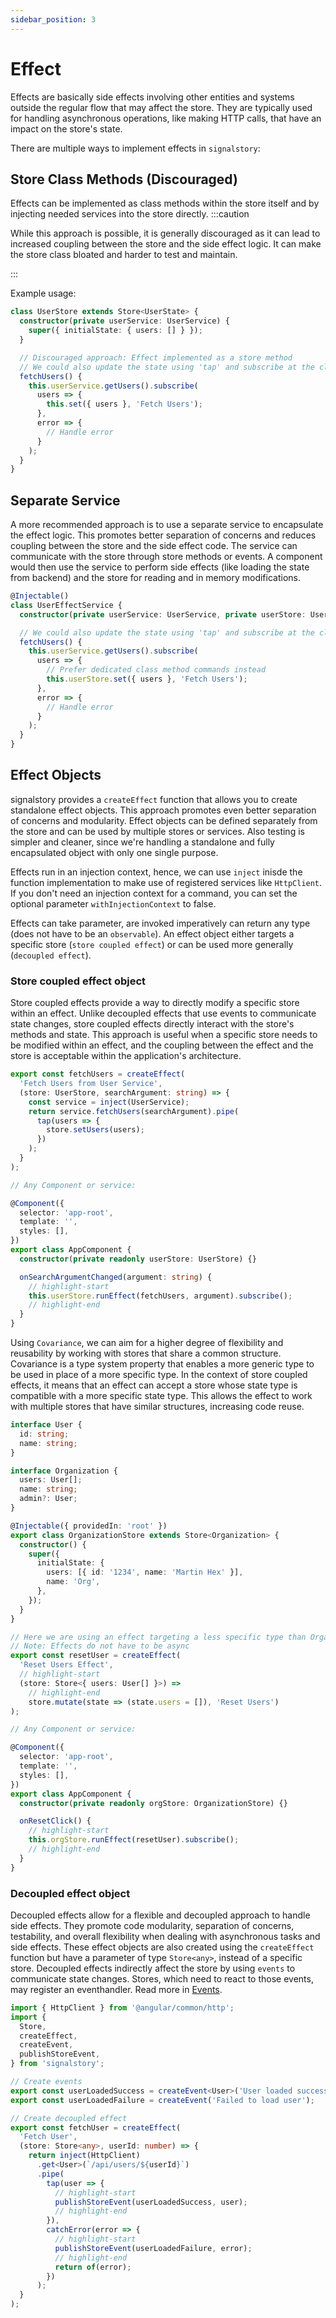 ```yaml
---
sidebar_position: 3
---
```


# Effect

Effects are basically side effects involving other entities and systems outside the regular flow that may affect the store. They are typically used for handling asynchronous operations, like making HTTP calls, that have an impact on the store's state.

There are multiple ways to implement effects in `signalstory`:

## Store Class Methods (Discouraged)

Effects can be implemented as class methods within the store itself and by injecting needed services into the store directly.
:::caution

While this approach is possible, it is generally discouraged as it can lead to increased coupling between the store and the side effect logic. It can make the store class bloated and harder to test and maintain.

:::

Example usage:

```typescript
class UserStore extends Store<UserState> {
  constructor(private userService: UserService) {
    super({ initialState: { users: [] } });
  }

  // Discouraged approach: Effect implemented as a store method
  // We could also update the state using 'tap' and subscribe at the client
  fetchUsers() {
    this.userService.getUsers().subscribe(
      users => {
        this.set({ users }, 'Fetch Users');
      },
      error => {
        // Handle error
      }
    );
  }
}
```

## Separate Service

A more recommended approach is to use a separate service to encapsulate the effect logic. This promotes better separation of concerns and reduces coupling between the store and the side effect code. The service can communicate with the store through store methods or events. A component would then use the service to perform side effects (like loading the state from backend) and the store for reading and in memory modifications.

```typescript
@Injectable()
class UserEffectService {
  constructor(private userService: UserService, private userStore: UserStore) {}

  // We could also update the state using 'tap' and subscribe at the client
  fetchUsers() {
    this.userService.getUsers().subscribe(
      users => {
        // Prefer dedicated class method commands instead
        this.userStore.set({ users }, 'Fetch Users');
      },
      error => {
        // Handle error
      }
    );
  }
}
```

## Effect Objects

signalstory provides a `createEffect` function that allows you to create standalone effect objects. This approach promotes even better separation of concerns and modularity. Effect objects can be defined separately from the store and can be used by multiple stores or services. Also testing is simpler and cleaner, since we're handling a standalone and fully encapsulated object with only one single purpose.

Effects run in an injection context, hence, we can use `inject` inisde the function implementation to make use of registered services like `HttpClient`. If you don't need an injection context for a command, you can set the optional parameter `withInjectionContext` to false.

Effects can take parameter, are invoked imperatively can return any type (does not have to be an `observable`). An effect object either targets a specific store (`store coupled effect`) or can be used more generally (`decoupled effect`).

### Store coupled effect object

Store coupled effects provide a way to directly modify a specific store within an effect. Unlike decoupled effects that use events to communicate state changes, store coupled effects directly interact with the store's methods and state. This approach is useful when a specific store needs to be modified within an effect, and the coupling between the effect and the store is acceptable within the application's architecture.

```typescript
export const fetchUsers = createEffect(
  'Fetch Users from User Service',
  (store: UserStore, searchArgument: string) => {
    const service = inject(UserService);
    return service.fetchUsers(searchArgument).pipe(
      tap(users => {
        store.setUsers(users);
      })
    );
  }
);

// Any Component or service:

@Component({
  selector: 'app-root',
  template: '',
  styles: [],
})
export class AppComponent {
  constructor(private readonly userStore: UserStore) {}

  onSearchArgumentChanged(argument: string) {
    // highlight-start
    this.userStore.runEffect(fetchUsers, argument).subscribe();
    // highlight-end
  }
}
```

Using `Covariance`, we can aim for a higher degree of flexibility and reusability by working with stores that share a common structure.
Covariance is a type system property that enables a more generic type to be used in place of a more specific type. In the context of store coupled effects, it means that an effect can accept a store whose state type is compatible with a more specific state type. This allows the effect to work with multiple stores that have similar structures, increasing code reuse.

```typescript
interface User {
  id: string;
  name: string;
}

interface Organization {
  users: User[];
  name: string;
  admin?: User;
}

@Injectable({ providedIn: 'root' })
export class OrganizationStore extends Store<Organization> {
  constructor() {
    super({
      initialState: {
        users: [{ id: '1234', name: 'Martin Hex' }],
        name: 'Org',
      },
    });
  }
}

// Here we are using an effect targeting a less specific type than Organization
// Note: Effects do not have to be async
export const resetUser = createEffect(
  'Reset Users Effect',
  // highlight-start
  (store: Store<{ users: User[] }>) =>
    // highlight-end
    store.mutate(state => (state.users = []), 'Reset Users')
);

// Any Component or service:

@Component({
  selector: 'app-root',
  template: '',
  styles: [],
})
export class AppComponent {
  constructor(private readonly orgStore: OrganizationStore) {}

  onResetClick() {
    // highlight-start
    this.orgStore.runEffect(resetUser).subscribe();
    // highlight-end
  }
}
```

### Decoupled effect object

Decoupled effects allow for a flexible and decoupled approach to handle side effects. They promote code modularity, separation of concerns, testability, and overall flexibility when dealing with asynchronous tasks and side effects. These effect objects are also created using the `createEffect` function but have a parameter of type `Store<any>`, instead of a specific store. Decoupled effects indirectly affect the store by using `events` to communicate state changes. Stores, which need to react to those events, may register an eventhandler. Read more in [Events](./event.md).

```typescript
import { HttpClient } from '@angular/common/http';
import {
  Store,
  createEffect,
  createEvent,
  publishStoreEvent,
} from 'signalstory';

// Create events
export const userLoadedSuccess = createEvent<User>('User loaded successfully');
export const userLoadedFailure = createEvent('Failed to load user');

// Create decoupled effect
export const fetchUser = createEffect(
  'Fetch User',
  (store: Store<any>, userId: number) => {
    return inject(HttpClient)
      .get<User>(`/api/users/${userId}`)
      .pipe(
        tap(user => {
          // highlight-start
          publishStoreEvent(userLoadedSuccess, user);
          // highlight-end
        }),
        catchError(error => {
          // highlight-start
          publishStoreEvent(userLoadedFailure, error);
          // highlight-end
          return of(error);
        })
      );
  }
);
```
